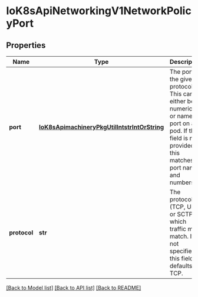 # IoK8sApiNetworkingV1NetworkPolicyPort

## Properties
Name | Type | Description | Notes
------------ | ------------- | ------------- | -------------
**port** | [**IoK8sApimachineryPkgUtilIntstrIntOrString**](IoK8sApimachineryPkgUtilIntstrIntOrString.md) | The port on the given protocol. This can either be a numerical or named port on a pod. If this field is not provided, this matches all port names and numbers. | [optional] 
**protocol** | **str** | The protocol (TCP, UDP, or SCTP) which traffic must match. If not specified, this field defaults to TCP. | [optional] 

[[Back to Model list]](../README.md#documentation-for-models) [[Back to API list]](../README.md#documentation-for-api-endpoints) [[Back to README]](../README.md)



